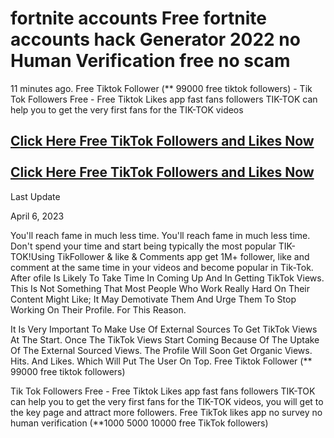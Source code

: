 <h1>fortnite accounts Free fortnite accounts hack Generator 2022 no Human Verification free no scam</h1>

11 minutes ago. Free Tiktok Follower (** 99000 free tiktok followers) - Tik Tok Followers Free - Free Tiktok Likes app fast fans followers TIK-TOK can help you to get the very first fans for the TIK-TOK videos

<h2><a href="https://gamedip.xyz/go/de9d207?s1=follow-p1"> Click Here Free TikTok Followers and Likes Now </a>
<br><br>
<a href="https://gamedip.xyz/go/de8d6a1?s1=follow-p1"> Click Here Free TikTok Followers and Likes Now </a> </h2>

Last Update

April 6, 2023

You'll reach fame in much less time. You'll reach fame in much less time. Don't spend your time and start being typically the most popular TIK-TOK!Using TikFollower & like & Comments app get 1M+ follower, like and comment at the same time in your videos and become popular in Tik-Tok. After ofile Is Likely To Take Time In Coming Up And In Getting TikTok Views. This Is Not Something That Most People Who Work Really Hard On Their Content Might Like; It May Demotivate Them And Urge Them To Stop Working On Their Profile. For This Reason.

It Is Very Important To Make Use Of External Sources To Get TikTok Views At The Start. Once The TikTok Views Start Coming Because Of The Uptake Of The External Sourced Views. The Profile Will Soon Get Organic Views. Hits. And Likes. Which Will Put The User On Top. Free Tiktok Follower (** 99000 free tiktok followers)

Tik Tok Followers Free - Free Tiktok Likes app fast fans followers TIK-TOK can help you to get the very first fans for the TIK-TOK videos, you will get to the key page and attract more followers. Free TikTok likes app no survey no human verification (**1000 5000 10000 free TikTok followers)